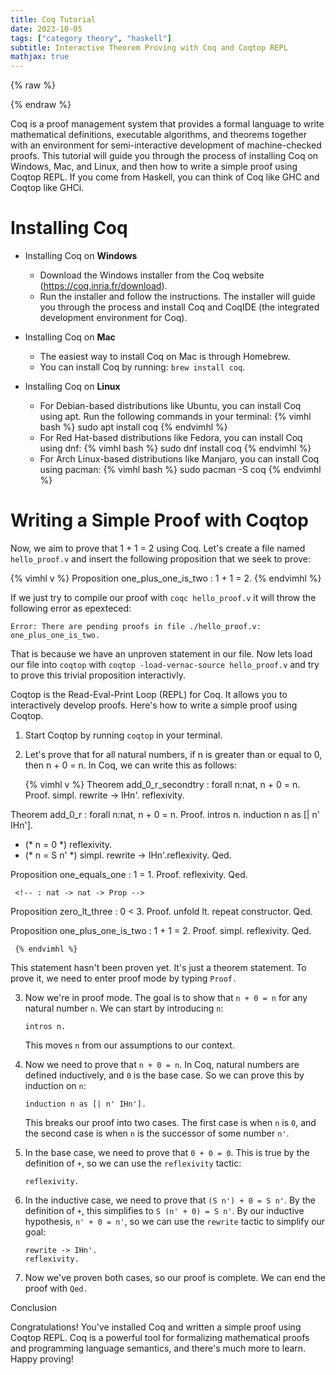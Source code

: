```yaml
---
title: Coq Tutorial
date: 2023-10-05
tags: ["category theory", "haskell"]
subtitle: Interactive Theorem Proving with Coq and Coqtop REPL
mathjax: true
---
```

{% raw %}
<script>
  MathJax = {
    loader: {
      load: ['[custom]/xypic.js'],
      paths: {custom: 'https://beuke.org/js'}
    },
    tex: {
      packages: {'[+]': ['xypic']}
    }
  };
</script>

<script id="MathJax-script" async src="https://cdn.jsdelivr.net/npm/mathjax@3.1.4/es5/tex-chtml-full.js"></script>
<script>
window.addEventListener('load', function() {
   document.querySelectorAll("mjx-xypic-object").forEach( (x) => (x.style.color = "var(--darkreader-text--text"));
   document.querySelectorAll("mjx-math > mjx-xypic > svg > g").forEach(x => x.setAttribute("stroke", "var(--darkreader-text--text"))
})
</script>

{% endraw %}

Coq is a proof management system that provides a formal language to write mathematical definitions, executable algorithms, and theorems together with an environment for semi-interactive development of machine-checked proofs. This tutorial will guide you through the process of installing Coq on Windows, Mac, and Linux, and then how to write a simple proof using Coqtop REPL. If you come from Haskell, you can think of Coq like GHC and Coqtop like GHCi.

# Installing Coq

* Installing Coq on **Windows**

   - Download the Windows installer from the Coq website (https://coq.inria.fr/download).
   - Run the installer and follow the instructions. The installer will guide you through the process and install Coq and CoqIDE (the integrated development environment for Coq).

* Installing Coq on **Mac**

   - The easiest way to install Coq on Mac is through Homebrew.
   - You can install Coq by running: `brew install coq`.

* Installing Coq on **Linux**

   - For Debian-based distributions like Ubuntu, you can install Coq using apt. Run the following commands in your terminal:
     {% vimhl bash %}
     sudo apt install coq
     {% endvimhl %}
   - For Red Hat-based distributions like Fedora, you can install Coq using dnf:
     {% vimhl bash %}
     sudo dnf install coq
     {% endvimhl %}
   - For Arch Linux-based distributions like Manjaro, you can install Coq using pacman:
     {% vimhl bash %}
     sudo pacman -S coq
     {% endvimhl %}

# Writing a Simple Proof with Coqtop

<!-- If you wish to paste or write a proof without utilizing an interactive REPL, you can insert your code into a file, such as `hello_world.v`, and execute it using the command `coqc hello_world.v`. If your proofs are accurate, this command will exit with 0; otherwise, it will provide an error explaining why the proof is not yet complete. -->

Now, we aim to prove that 1 + 1 = 2 using Coq. Let's create a file named `hello_proof.v` and insert the following proposition that we seek to prove:

{% vimhl v %}
Proposition one_plus_one_is_two : 1 + 1 = 2.
{% endvimhl %}

If we just try to compile our proof with `coqc hello_proof.v` it will throw the following error as epexteced:

```
Error: There are pending proofs in file ./hello_proof.v: one_plus_one_is_two.
```

That is because we have an unproven statement in our file. Now lets load our file into `coqtop` with `coqtop -load-vernac-source hello_proof.v` and try to prove this trivial proposition interactivly.


Coqtop is the Read-Eval-Print Loop (REPL) for Coq. It allows you to interactively develop proofs. Here's how to write a simple proof using Coqtop.

1. Start Coqtop by running `coqtop` in your terminal.

2. Let's prove that for all natural numbers, if n is greater than or equal to 0, then n + 0 = n. In Coq, we can write this as follows:

     {% vimhl v %}
Theorem add_0_r_secondtry : forall n:nat,
  n + 0 = n.
Proof.
simpl. rewrite -> IHn'. reflexivity.

Theorem add_0_r : forall n:nat, n + 0 = n.
Proof.
  intros n. induction n as [| n' IHn'].
  - (* n = 0 *) reflexivity.
  - (* n = S n' *) simpl. rewrite -> IHn'.reflexivity. Qed.

Proposition one_equals_one : 1 = 1.
Proof.
reflexivity.
Qed.



<!-- Print lt. -->
<!-- lt = fun n m : nat => S n <= m -->
     <!-- : nat -> nat -> Prop -->
Proposition zero_lt_three : 0 < 3.
Proof.
unfold lt.
repeat constructor.
Qed.

Proposition one_plus_one_is_two : 1 + 1 = 2.
Proof.
simpl.
reflexivity.
Qed.

     {% endvimhl %}

   This statement hasn't been proven yet. It's just a theorem statement. To prove it, we need to enter proof mode by typing `Proof.`

3. Now we're in proof mode. The goal is to show that `n + 0 = n` for any natural number `n`. We can start by introducing `n`:

   ```
   intros n.
   ```

   This moves `n` from our assumptions to our context.

4. Now we need to prove that `n + 0 = n`. In Coq, natural numbers are defined inductively, and `0` is the base case. So we can prove this by induction on `n`:

   ```
   induction n as [| n' IHn'].
   ```

   This breaks our proof into two cases. The first case is when `n` is `0`, and the second case is when `n` is the successor of some number `n'`.

5. In the base case, we need to prove that `0 + 0 = 0`. This is true by the definition of `+`, so we can use the `reflexivity` tactic:

   ```
   reflexivity.
   ```

6. In the inductive case, we need to prove that `(S n') + 0 = S n'`. By the definition of `+`, this simplifies to `S (n' + 0) = S n'`. By our inductive hypothesis, `n' + 0 = n'`, so we can use the `rewrite` tactic to simplify our goal:

   ```
   rewrite -> IHn'.
   reflexivity.
   ```

7. Now we've proven both cases, so our proof is complete. We can end the proof with `Qed.`

Conclusion

Congratulations! You've installed Coq and written a simple proof using Coqtop REPL. Coq is a powerful tool for formalizing mathematical proofs and programming language semantics, and there's much more to learn. Happy proving!
